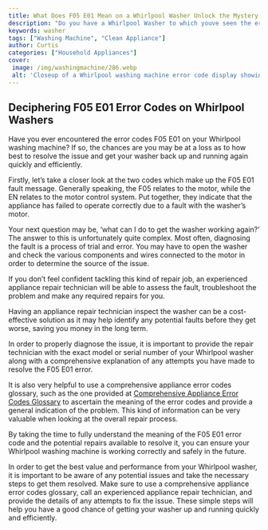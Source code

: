 ```yaml
---
title: What Does F05 E01 Mean on a Whirlpool Washer Unlock the Mystery
description: "Do you have a Whirlpool Washer to which youve seen the error codes F05 E01 Unlock the mystery and learn how to troubleshoot and fix the issue"
keywords: washer
tags: ["Washing Machine", "Clean Appliance"]
author: Curtis
categories: ["Household Appliances"]
cover: 
 image: /img/washingmachine/286.webp
 alt: 'Closeup of a Whirlpool washing machine error code display showing the F05 E01 error code'
---
```

## Deciphering F05 E01 Error Codes on Whirlpool Washers
Have you ever encountered the error codes F05 E01 on your Whirlpool washing machine? If so, the chances are you may be at a loss as to how best to resolve the issue and get your washer back up and running again quickly and efficiently. 

Firstly, let’s take a closer look at the two codes which make up the F05 E01 fault message. Generally speaking, the F05 relates to the motor, while the EN relates to the motor control system. Put together, they indicate that the appliance has failed to operate correctly due to a fault with the washer’s motor. 

Your next question may be, ‘what can I do to get the washer working again?’ The answer to this is unfortunately quite complex. Most often, diagnosing the fault is a process of trial and error. You may have to open the washer and check the various components and wires connected to the motor in order to determine the source of the issue. 

If you don’t feel confident tackling this kind of repair job, an experienced appliance repair technician will be able to assess the fault, troubleshoot the problem and make any required repairs for you.

Having an appliance repair technician inspect the washer can be a cost-effective solution as it may help identify any potential faults before they get worse, saving you money in the long term. 

In order to properly diagnose the issue, it is important to provide the repair technician with the exact model or serial number of your Whirlpool washer along with a comprehensive explanation of any attempts you have made to resolve the F05 E01 error. 

It is also very helpful to use a comprehensive appliance error codes glossary, such as the one provided at [Comprehensive Appliance Error Codes Glossary](./error-codes/) to ascertain the meaning of the error codes and provide a general indication of the problem. This kind of information can be very valuable when looking at the overall repair process.

By taking the time to fully understand the meaning of the F05 E01 error code and the potential repairs available to resolve it, you can ensure your Whirlpool washing machine is working correctly and safely in the future.

In order to get the best value and performance from your Whirlpool washer, it is important to be aware of any potential issues and take the necessary steps to get them resolved. Make sure to use a comprehensive appliance error codes glossary, call an experienced appliance repair technician, and provide the details of any attempts to fix the issue. These simple steps will help you have a good chance of getting your washer up and running quickly and efficiently.
